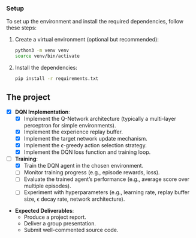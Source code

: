 ### Setup

To set up the environment and install the required dependencies, follow these steps:

1. Create a virtual environment (optional but recommended):
   ```bash
   python3 -m venv venv
   source venv/bin/activate
   ```

2. Install the dependencies:
   ```bash
   pip install -r requirements.txt
   ```

## The project
- [x] **DQN Implementation**:
    - [x] Implement the Q-Network architecture (typically a multi-layer perceptron for simple environments).
    - [x] Implement the experience replay buffer.
    - [x] Implement the target network update mechanism.
    - [x] Implement the ϵ-greedy action selection strategy.
    - [x] Implement the DQN loss function and training loop.

- [ ] **Training**:
    - [x] Train the DQN agent in the chosen environment.
    - [ ] Monitor training progress (e.g., episode rewards, loss).
    - [ ] Evaluate the trained agent’s performance (e.g., average score over multiple episodes).
    - [ ] Experiment with hyperparameters (e.g., learning rate, replay buffer size, ϵ decay rate, network architecture).

- **Expected Deliverables**:
    - Produce a project report.
    - Deliver a group presentation.
    - Submit well-commented source code.
